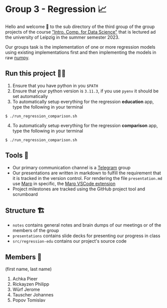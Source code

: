 # Group 3 - Regression 📈

Hello and welcome 👋 to the sub directory of the third group of the group projects of the
course ["Intro. Comp. for Data Science"](https://fmi08icds.github.io) that is lectured ad the university of Leipzig in the summer semester 2023.

Our groups task is the implementation of one or more regression models using existing implementations first and then implementing the models in raw [numpy](numpy.org/).

## Run this project 🏃‍♂️
1. Ensure that you have python in you `$PATH`
2. Ensure that your python version is `3.11.3`, if you use `pyenv` it should be set automatically
3. To automatically setup everything for the regression **education** app, type the following in your terminal 
```
$ ./run_regression_comparison.sh
```
4. To automatically setup everything for the regression **comparison** app, type the following in your terminal 
```
$ ./run_regression_comparison.sh
```

## Tools 🧰
 - Our primary communication channel is a [Telegram](https://telegram.org/k/) group
 - Our presentations are written in markdown to fulfill the requirement that it is tracked in the version control. For rendering the file `presentation.md` use [Marp](https://marp.app/) in specific, the [Marp VSCode extension](https://marketplace.visualstudio.com/items?itemName=marp-team.marp-vscode)
- Project milestones are tracked using the GitHub project tool and scrumboard

## Structure 🏗️
- `notes` contains general notes and brain dumps of our meetings or of the members of the group
- `presentations` contains slide decks for presenting our progress in class
- `src/regression-edu` contains our project's source code

## Members 👯
(first name, last name)
1. Achka Pieer
2. Rickayzen Philipp
3. Würf Jerome
4. Tauscher Johannes
5. Popov Tomislav
